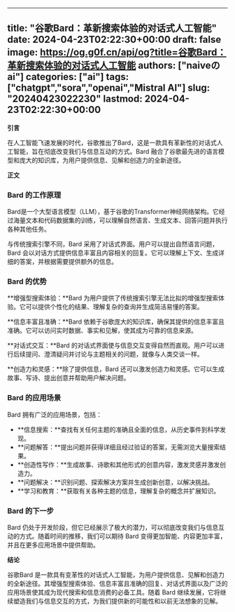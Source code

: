 
---
title: "谷歌Bard：革新搜索体验的对话式人工智能"
date: 2024-04-23T02:22:30+00:00
draft: false
image: https://og.g0f.cn/api/og?title=谷歌Bard：革新搜索体验的对话式人工智能
authors: ["naiveのai"]
categories: ["ai"]
tags: ["chatgpt","sora","openai","Mistral AI"]
slug: "20240423022230"
lastmod: 2024-04-23T02:22:30+00:00
---
**引言**

在人工智能飞速发展的时代，谷歌推出了Bard，这是一款具有革新性的对话式人工智能，旨在彻底改变我们与信息互动的方式。Bard 融合了谷歌最先进的语言模型和庞大的知识库，为用户提供信息、见解和创造力的全新途径。

**正文**

### Bard 的工作原理

Bard是一个大型语言模型（LLM），基于谷歌的Transformer神经网络架构。它经过海量文本和代码数据集的训练，可以理解自然语言、生成文本、回答问题并执行各种其他任务。

与传统搜索引擎不同，Bard 采用了对话式界面。用户可以提出自然语言问题，Bard 会以对话方式提供信息丰富且内容相关的回复。它可以理解上下文、生成详细的答案，并根据需要提供额外的信息。

### Bard 的优势

**增强型搜索体验：**Bard 为用户提供了传统搜索引擎无法比拟的增强型搜索体验。它可以提供个性化的结果、理解复杂的查询并生成简洁易懂的答案。

**信息丰富且准确：**Bard 依赖于谷歌庞大的知识库，确保其提供的信息丰富且准确。它可以访问实时数据、事实和见解，使其成为可靠的信息来源。

**对话式交互：**Bard 的对话式界面使与信息交互变得自然而直观。用户可以进行后续提问、澄清疑问并讨论与主题相关的问题，就像与人类交谈一样。

**创造力和灵感：**除了提供信息，Bard 还可以激发创造力和灵感。它可以生成故事、写诗、提出创意并帮助用户解决问题。

### Bard 的应用场景

Bard 拥有广泛的应用场景，包括：

* **信息搜索：**查找有关任何主题的准确且全面的信息，从历史事件到科学发现。
* **问题解答：**提出问题并获得详细且经过验证的答案，无需浏览大量搜索结果。
* **创造性写作：**生成故事、诗歌和其他形式的创意内容，激发灵感并激发创造力。
* **问题解决：**识别问题、探索解决方案并生成创新创意，以解决挑战。
* **学习和教育：**获取有关各种主题的信息，理解复杂的概念并扩展知识。

### Bard 的下一步

Bard 仍处于开发阶段，但它已经展示了极大的潜力，可以彻底改变我们与信息互动的方式。随着时间的推移，我们可以期待 Bard 变得更加智能、内容更加丰富，并且在更多应用场景中提供帮助。

**结论**

谷歌Bard 是一款具有变革性的对话式人工智能，为用户提供信息、见解和创造力的全新途径。其增强型搜索体验、信息丰富且准确的回复、对话式界面以及广泛的应用场景使其成为现代搜索和信息消费的必备工具。随着 Bard 继续发展，它将继续塑造我们与信息交互的方式，为我们提供新的可能性和以前无法想象的见解。